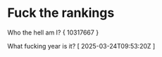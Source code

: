 # Fuck the rankings

Who the hell am I?
{ 10317667 }

What fucking year is it?
[ 2025-03-24T09:53:20Z ]

